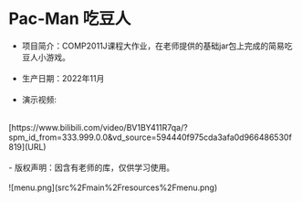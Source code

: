 # Pac-Man 吃豆人
- 项目简介：COMP2011J课程大作业，在老师提供的基础jar包上完成的简易吃豆人小游戏。
<br><br>
- 生产日期：2022年11月
<br><br>
- 演示视频:
<br>
[https://www.bilibili.com/video/BV1BY411R7qa/?spm_id_from=333.999.0.0&vd_source=594440f975cda3afa0d966486530f819](URL)
<br><br>
- 版权声明：因含有老师的库，仅供学习使用。
<br><br>
![menu.png](src%2Fmain%2Fresources%2Fmenu.png)